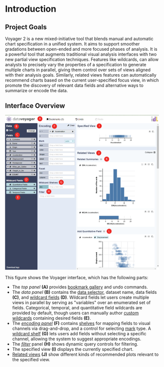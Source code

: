 # Introduction

## Project Goals

Voyager 2 is a new mixed-initiative tool that blends manual and automatic chart specification in a unified system. It aims to support smoother gradations between open-ended and more focused phases of analysis. It is a powerful tool that augments traditional visual analysis interfaces with two new partial view specification techniques. Features like wildcards, can allow analysts to precisely vary the properties of a specification to generate multiple charts in parallel, giving them control over sets of views aligned with their analysis goals. Similarly, related views features can automatically recommend charts based on the current user-specified focus view, in which promote the discovery of relevant data fields and alternative ways to summarize or encode the data.

## Interface Overview

![User Interface](.gitbook/assets/ui.png)

This figure shows the Voyager interface, which has the following parts:

* The _top panel_ **\(A\)** provides [bookmark gallery](bookmark-gallery.md) and undo commands.
* The _data panel_ **\(B\)** contains the [data selector](load-data.md), dataset name, data fields **\(C\)**, and [wildcard fields](visualizing-data/wildcard-fields/) **\(D\)**. Wildcard fields let users create multiple views in parallel by serving as "variables" over an enumerated set of fields. Categorical, temporal, and quantitative field wildcards are provided by default, though users can manually author [custom wildcards](visualizing-data/wildcard-fields/custom-wildcard-fields.md) containing desired fields **\(E\)**.
* The [_encoding panel_]() **\(F\)** contains [shelves](visualizing-data/encoding-shelves.md) for mapping fields to visual channels via drag-and-drop, and a control for selecting [mark](visualizing-data/mark-selection.md) type. A [wildcard shelf](visualizing-data/wildcard-fields/wildcard-shelves.md) **\(G\)** lets users add fields without selecting a specific channel, allowing the system to suggest appropriate encodings.
* The [_filter_](visualizing-data/filter.md) panel **\(H\)** shows dynamic query controls for filtering.
* The specified view **\(I\)** displays the currently specified chart.
* [Related views](visualizing-data/related-views/) **\(J\)** show different kinds of recommended plots relevant to the specified view.

